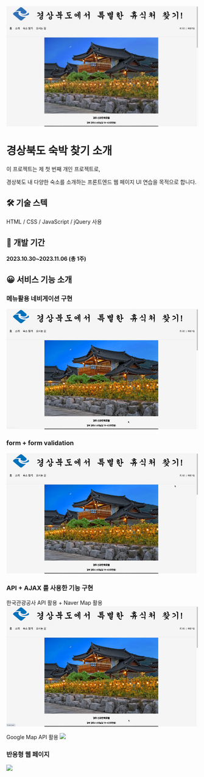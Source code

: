 ![](readme/homepage.png)
# 경상북도 숙박 찾기 소개
이 프로젝트는 제 첫 번째 개인 프로젝트로, 

경상북도 내 다양한 숙소를 소개하는 프론트엔드 웹 페이지 UI 연습을 목적으로 합니다.
## 🛠 **기술 스텍**
HTML / CSS / JavaScript / jQuery 사용

## 📆 **개발 기간**

**2023.10.30~2023.11.06 (총 1주)**


## 😀 **서비스 기능 소개**

### 메뉴활용 네비게이션 구현
![](readme/menuNavi.gif)

### form + form validation
![](readme/formValidation.gif)

### API + AJAX 를 사용한 기능 구현
한국관광공사 API 활용 + Naver Map 활용
![](readme/api1.gif)

Google Map API 활용
![](readme/api2.gif)

### 반응형 웹 페이지
![](readme/반응형.gif) 
